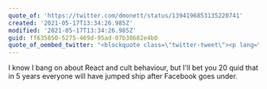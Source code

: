 ```yaml
---
quote_of: 'https://twitter.com/dmonett/status/1394196853135220741'
created: '2021-05-17T13:34:26.985Z'
modified: '2021-05-17T13:34:26.985Z'
guid: ff635850-5275-469d-95ad-07b38682e4b0
quote_of_oembed_twitter: "<blockquote class=\"twitter-tweet\"><p lang=\"en\" dir=\"ltr\">From results we&#39;re analyzing &amp; writing about (paper together w/ <a href=\"https://twitter.com/ClaudiaLemke90?ref_src=twsrc%5Etfw\">@ClaudiaLemke90</a>, <a href=\"https://twitter.com/aljefferies?ref_src=twsrc%5Etfw\">@aljefferies</a>, G. Faustmann, T. Brandherm) \U0001F447<br><br>Students&#39; use of Facebook, &quot;several times a day&quot; vs. &quot;don&#39;t use&quot;:<br>2013: 55.9% vs. 15.8%<br>2015: 54.5% vs. 12%<br>2020: 1.7% vs. 79%<br><br>Crystal clear, isn&#39;t it!</p>&mdash; Dagmar Monett (@dmonett) <a href=\"https://twitter.com/dmonett/status/1394196853135220741?ref_src=twsrc%5Etfw\">May 17, 2021</a></blockquote>\n<script async src=\"https://platform.twitter.com/widgets.js\" charset=\"utf-8\"></script>\n"
---
```

I know I bang on about React and cult behaviour, but I'll bet you 20 quid that in 5 years everyone will have jumped ship after Facebook goes under.
